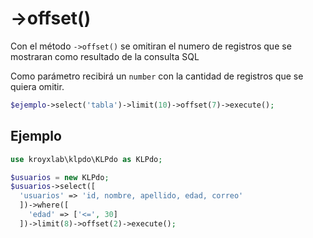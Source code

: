 # ->offset()

Con el método `->offset()` se omitiran el numero de registros que se mostraran como resultado de la consulta SQL

Como parámetro recibirá un `number` con la cantidad de registros que se quiera omitir.

```php
$ejemplo->select('tabla')->limit(10)->offset(7)->execute();
```

## Ejemplo

```php
use kroyxlab\klpdo\KLPdo as KLPdo;

$usuarios = new KLPdo;
$usuarios->select([
  'usuarios' => 'id, nombre, apellido, edad, correo'
  ])->where([
    'edad' => ['<=', 30]
  ])->limit(8)->offset(2)->execute();
```